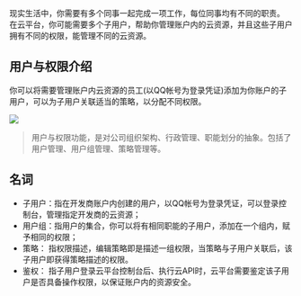 现实生活中，你需要有多个同事一起完成一项工作，每位同事均有不同的职责。
在云平台，你可能需要多个子用户，帮助你管理账户内的云资源，并且这些子用户拥有不同的权限，能管理不同的云资源。


## 用户与权限介绍
你可以将需要管理账户内云资源的员工(以QQ帐号为登录凭证)添加为你账户的子用户，可以为子用户关联适当的策略，以分配不同权限。

![](https://mccdn.qcloud.com/static/img/10728645b9bf6e48b3c1f61e6d3caa28/image.png)
> 用户与权限功能，是对公司组织架构、行政管理、职能划分的抽象。包括了用户管理、用户组管理、策略管理等。


## 名词
- 子用户：指在开发商账户内创建的用户，以QQ帐号为登录凭证，可以登录控制台，管理指定开发商的云资源；
- 用户组：指用户的集合，你可以将有相同职能的子用户，添加在一个组内，赋予相同的权限；
- 策略： 指权限描述，编辑策略即是描述一组权限，当策略与子用户关联后，该子用户即获得策略描述的权限。
- 鉴权： 指子用户登录云平台控制台后、执行云API时，云平台需要鉴定该子用户是否具备操作权限，以保证账户内的资源安全。


